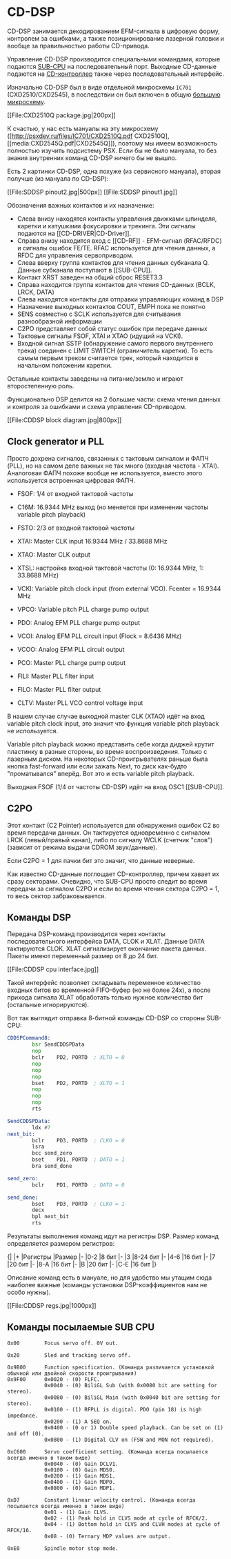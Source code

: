 # CD-DSP

CD-DSP занимается декодированием EFM-сигнала в цифровую форму, контролем за ошибками, а также позиционирование лазерной головки и вообще за правильностью работы CD-привода.

Управление CD-DSP производится специальными командами, которые подаются [SUB-CPU](subcpu.md) на последовательный порт. Выходные CD-данные подаются на [CD-контроллер](cdctrl.md) также через последовательный интерфейс.

Изначально CD-DSP был в виде отдельной микросхемы `IC701` (CXD2510/CXD2545), в последствии он был включен в общую [большую микросхему](subic.md).

[[File:CXD2510Q package.jpg|200px]]

К счастью, у нас есть мануалы на эту микросхему ([http://psxdev.ru/files/IC701/CXD2510Q.pdf CXD2510Q], [[media:CXD2545Q.pdf|CXD2545Q]]), поэтому мы имеем возможность полностью изучить подсистему PSX. Если бы не было мануала, то без знания внутренних команд CD-DSP ничего бы не вышло.

Есть 2 картинки CD-DSP, одна похуже (из сервисного мануала), вторая получше (из мануала по CD-DSP):

[[File:SDDSP pinout2.jpg|500px]] [[File:SDDSP pinout1.jpg]]

Обозначения важных контактов и их назначение:

- Слева внизу находятся контакты управления движками шпинделя, каретки и катушками фокусировки и трекинга. Эти сигналы подаются на [[CD-DRIVER|CD-Driver]].
- Справа внизу находится вход с [[CD-RF]] - EFM-сигнал (RFAC/RFDC) и сигналы ошибок FE/TE. RFAC используется для чтения данных, а RFDC для управления сервоприводом.
- Слева вверху группа контактов для чтения данных субканала Q. Данные субканала поступают в [[SUB-CPU]].
- Контакт XRST заведен на общий сброс RESET3.3
- Справа находится группа контактов для чтения CD-данных (BCLK, LRCK, DATA)
- Слева находятся контакты для отправки управляющих команд в DSP
- Назначение выходных контактов COUT, EMPH пока не понятно
- SENS совместно с SCLK используется для считывания разнообразной информации 
- C2PO представляет собой статус ошибок при передаче данных
- Тактовые сигналы FSOF, XTAI и XTAO (идущий на VCKI).
- Входной сигнал SSTP (обнаружение самого первого внутреннего трека) соединен с LIMIT SWITCH (ограничитель каретки). То есть самым первым треком считается трек, который находится в начальном положении каретки.

Остальные контакты заведены на питание/землю и играют второстепенную роль.

Функционально DSP делится на 2 большие части: схема чтения данных и контроля за ошибками и схема управления CD-приводом.

[[File:CDDSP block diagram.jpg|800px]]

## Clock generator и PLL

Просто дохрена сигналов, связанных с тактовым сигналом и ФАПЧ (PLL), но на самом деле важных не так много (входная частота - XTAI). Аналоговая ФАПЧ похоже вообще не используется, вместо этого используется встроенная цифровая ФАПЧ.

- FSOF: 1/4 от входной тактовой частоты
- C16M: 16.9344 MHz выход (но меняется при изменении частоты variable pitch playback)
- FSTO: 2/3 от входной тактовой частоты
- XTAI: Master CLK input 16.9344 MHz / 33.8688 MHz
- XTAO: Master CLK output
- XTSL: настройка входной тактовой частоты (0: 16.9344 MHz, 1: 33.8688 MHz)
- VCKI: Variable pitch clock input (from external VCO). Fcenter = 16.9344 MHz
- VPCO: Variable pitch PLL charge pump output

- PDO: Analog EFM PLL charge pump output
- VCOI: Analog EFM PLL circuit input (Flock = 8.6436 MHz)
- VCOO: Analog EFM PLL circuit output
- PCO: Master PLL charge pump output
- FILI: Master PLL filter input
- FILO: Master PLL filter output
- CLTV: Master PLL VCO control voltage input

В нашем случае случае выходной master CLK (XTAO) идёт на вход variable pitch clock input, это значит что функция variable pitch playback не используется.

Variable pitch playback можно представить себе когда диджей крутит пластинку в разные стороны, во время воспроизведения. Только с лазерным диском. На некоторых CD-проигрывателях раньше была кнопка fast-forward или если зажать Next, то диск как-будто "проматывался" вперёд. Вот это и есть variable pitch playback.

Выходная FSOF (1/4 от частоты CD-DSP) идёт на вход OSC1 [[SUB-CPU]].

## C2PO

Этот контакт (С2 Pointer) используется для обнаружения ошибок C2 во время передачи данных. Он тактируется одновременно с сигналом LRCK (левый/правый канал), либо по сигналу WCLK (счетчик "слов") (зависит от режима выдачи CDROM звук/данные).

Если C2PO = 1 для пачки бит это значит, что данные неверные.

Как известно CD-данные поглощает CD-контроллер, причем хавает их сразу секторами. Очевидно, что SUB-CPU просто следит во время передачи за сигналом C2PO и если во время чтения сектора С2PO = 1, то весь сектор забраковывается.

## Команды DSP

Передача DSP-команд производится через контакты последовательного интерфейса DATA, CLOK и XLAT. Данные DATA тактируются CLOK. XLAT сигнализирует окончание пакета данных. Пакеты имеют переменный размер от 8 до 24 бит.

[[File:CDDSP cpu interface.jpg]]

Такой интерфейс позволяет складывать переменное количество входных битов во временной FIFO-буфер (но не более 24х), а после прихода сигнала XLAT обработать только нужное количество бит (остальные игнорируются).

Вот так выглядит отправка 8-битной команды CD-DSP со стороны SUB-CPU:

```asm
CDDSPCommand8:
		bsr	SendCDDSPData
		nop
		bclr	PD2, PORTD	; XLTO = 0
		nop
		nop
		nop
		bset	PD2, PORTD	; XLTO = 1
		nop
		nop
		nop
		rts

SendCDDSPData:				
		ldx	#7
next_bit:				
		bclr	PD3, PORTD	; CLKO = 0
		lsra
		bcc	send_zero  	
		bset	PD1, PORTD	; DATO = 1
		bra	send_done	

send_zero:				
		bclr	PD1, PORTD	; DATO = 0

send_done:				
		bset	PD3, PORTD	; CLKO = 1
		decx
		bpl	next_bit
		rts
```

Результаты выполнения команд идут на регистры DSP. Размер команд определяется размером регистров:

{|
|+
|Регистры
|Размер
|-
|0-2
|8 бит
|-
|3
|8-24 бит
|-
|4-6
|16 бит
|-
|7
|20 бит
|-
|8-A
|16 бит
|-
|B
|20 бит
|-
|C-E
|16 бит
|}

Описание команд есть в мануале, но для удобство мы утащим сюда наиболее важные (команды установки DSP-коэффициентов нам не особо нужны).

[[File:CDDSP regs.jpg|1000px]]

## Команды посылаемые SUB CPU

```
0x00        Focus servo off. 0V out.

0x20        Sled and tracking servo off.

0x9B00      Function specification. (Команда различается установкой обычной или двойной скорости проигрывания)
0x9F00      0x0020 - (0) FLFC.
            0x0040 - (0) BiliGL Sub (with 0x0080 bit are setting for stereo).
            0x0080 - (0) BiliGL Main (with 0x0040 bit are setting for stereo).
            0x0100 - (1) RFPLL is digital. PDO (pin 18) is high impedance.
            0x0200 - (1) A SEQ on.
            0x0400 - (0 or 1) Double speed playback. Can be set on (1) and off (0).
            0x0800 - (1) Digital CLV on (FSW and MON not required).

0xC600      Servo coefficient setting. (Команда всегда посылается всегда именно в таком виде)
            0x0040 - (0) Gain DCLV1.
            0x0100 - (0) Gain MDS0.
            0x0200 - (1) Gain MDS1.
            0x0400 - (1) Gain MDP0.
            0x0800 - (0) Gain MDP1.

0xD7        Constant linear velocity сontrol. (Команда всегда посылается всегда именно в таком виде)
            0x01 - (1) Gain CLVS.
            0x02 - (1) Peak hold in CLVS mode at cycle of RFCK/2.
            0x04 - (1) Bottom hold in CLVS and CLVH modes at cycle of RFCK/16.
            0x08 - (0) Ternary MDP values are output.

0xE0        Spindle motor stop mode.
```
